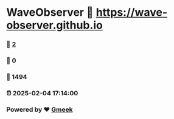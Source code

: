 # WaveObserver :link: https://wave-observer.github.io 
### :page_facing_up: [2](https://wave-observer.github.io/tag.html) 
### :speech_balloon: 0 
### :hibiscus: 1494 
### :alarm_clock: 2025-02-04 17:14:00 
### Powered by :heart: [Gmeek](https://github.com/Meekdai/Gmeek)
